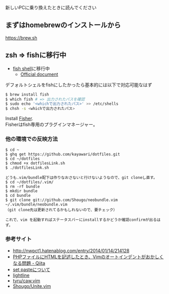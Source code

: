 新しいPCに乗り換えたときに読んでください

## まずはhomebrewのインストールから

https://brew.sh

## zsh => fishに移行中

- [fish shell](https://github.com/fish-shell/fish-shell)に移行中  
  - [Official document](https://fishshell.com/docs/current/index.html)

デフォルトシェルをfishにしたかったら基本的には以下で対応可能なはず
```sh
$ brew install fish
$ which fish # => 出力されたパスを確認
$ sudo echo '<whichで出力されたパス>' >> /etc/shells
$ chsh -s <whichで出力されたパス>
```

Install [Fisher](https://github.com/jorgebucaran/fisher).  
Fisherはfish専用のプラグインマネージャー。

### 他の環境での反映方法
``` 
$ cd ~
$ ghq get https://github.com/kayawari/dotfiles.git
$ cd ~/dotfiles
$ chmod +x dotfilesLink.sh
$ ./dotfilesLink.sh 

どうも.vim/bundle配下は作りなおさないと行けないようなので、git cloneし直す。
$ cd ~/dotfiles/.vim/
$ rm -rf bundle
$ mkdir bundle
$ cd bundle
$ git clone git://github.com/Shougo/neobundle.vim ~/.vim/bundle/neobundle.vim
（git clone先は更新されてるかもしれないので、要チェック）

これで、vim を起動すればステータスバーにinstallするかどうか確認confirmが出るはず。
```

### 参考サイト

* http://nwpct1.hatenablog.com/entry/2014/01/14/214128
* [PHPファイルにHTMLを記述したとき、Vimのオートインデントがおかしくなる問題 - Qiita](http://qiita.com/hashiohiro/items/71a47061e91b61bbb189)
* [set pasteについて](http://qiita.com/quwa/items/019250dbca167985fe32)
* [lightline](https://github.com/itchyny/lightline.vim)
* [tyru/caw.vim](https://github.com/tyru/caw.vim)
* [Shougo/Unite.vim](https://github.com/Shougo/unite.vim)
